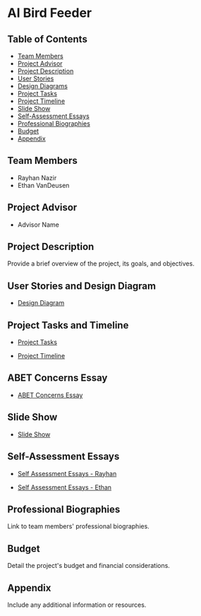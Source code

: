 # AI Bird Feeder

## Table of Contents
- [Team Members](Senior-Design)
- [Project Advisor](#project-advisor)
- [Project Description](#project-description)
- [User Stories](#user-stories)
- [Design Diagrams](#design-diagrams)
- [Project Tasks](#project-tasks)
- [Project Timeline](#project-timeline)
- [Slide Show](#slide-show)
- [Self-Assessment Essays](#self-assessment-essays)
- [Professional Biographies](#professional-biographies)
- [Budget](#budget)
- [Appendix](#appendix)

## Team Members
- Rayhan Nazir
- Ethan VanDeusen

## Project Advisor
- Advisor Name

## Project Description
Provide a brief overview of the project, its goals, and objectives.

## User Stories and Design Diagram
- [Design Diagram](Homework-Assignments/Design%20Diagram.pdf)

## Project Tasks and Timeline
- [Project Tasks](Homework-Assignments/Task%20Lists.md)
  
- [Project Timeline](Homework-Assignments/Milestones,%20Timeline,%20and%20Effort%20Matrix.md)

## ABET Concerns Essay
- [ABET Concerns Essay](Homework-Assignments/Project%20Constraints%20Essay.md)

## Slide Show
- [Slide Show](Homework-Assignments/PPT%20Slideshow.pdf)

## Self-Assessment Essays
- [Self Assessment Essays - Rayhan](Homework-Assignments/RayhanSelfEssay.md)

- [Self Assessment Essays - Ethan](Homework-Assignments/Self%20Assessment%20Ethan.md)

## Professional Biographies
Link to team members' professional biographies.

## Budget
Detail the project's budget and financial considerations.

## Appendix
Include any additional information or resources.

